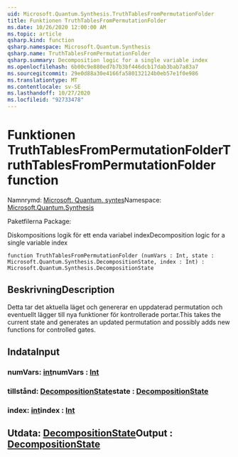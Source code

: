 ```yaml
---
uid: Microsoft.Quantum.Synthesis.TruthTablesFromPermutationFolder
title: Funktionen TruthTablesFromPermutationFolder
ms.date: 10/26/2020 12:00:00 AM
ms.topic: article
qsharp.kind: function
qsharp.namespace: Microsoft.Quantum.Synthesis
qsharp.name: TruthTablesFromPermutationFolder
qsharp.summary: Decomposition logic for a single variable index
ms.openlocfilehash: 6b00c9e880ed7b7b3bf446dcb17dab3bab7a83a7
ms.sourcegitcommit: 29e0d88a30e4166fa580132124b0eb57e1f0e986
ms.translationtype: MT
ms.contentlocale: sv-SE
ms.lasthandoff: 10/27/2020
ms.locfileid: "92733478"
---
```

# <a name="truthtablesfrompermutationfolder-function"></a><span data-ttu-id="e5c11-102">Funktionen TruthTablesFromPermutationFolder</span><span class="sxs-lookup"><span data-stu-id="e5c11-102">TruthTablesFromPermutationFolder function</span></span>

<span data-ttu-id="e5c11-103">Namnrymd: [Microsoft. Quantum. syntes](xref:Microsoft.Quantum.Synthesis)</span><span class="sxs-lookup"><span data-stu-id="e5c11-103">Namespace: [Microsoft.Quantum.Synthesis](xref:Microsoft.Quantum.Synthesis)</span></span>

<span data-ttu-id="e5c11-104">Paketfilerna [](https://nuget.org/packages/)</span><span class="sxs-lookup"><span data-stu-id="e5c11-104">Package: [](https://nuget.org/packages/)</span></span>


<span data-ttu-id="e5c11-105">Diskompositions logik för ett enda variabel index</span><span class="sxs-lookup"><span data-stu-id="e5c11-105">Decomposition logic for a single variable index</span></span>

```qsharp
function TruthTablesFromPermutationFolder (numVars : Int, state : Microsoft.Quantum.Synthesis.DecompositionState, index : Int) : Microsoft.Quantum.Synthesis.DecompositionState
```


## <a name="description"></a><span data-ttu-id="e5c11-106">Beskrivning</span><span class="sxs-lookup"><span data-stu-id="e5c11-106">Description</span></span>

<span data-ttu-id="e5c11-107">Detta tar det aktuella läget och genererar en uppdaterad permutation och eventuellt lägger till nya funktioner för kontrollerade portar.</span><span class="sxs-lookup"><span data-stu-id="e5c11-107">This takes the current state and generates an updated permutation and possibly adds new functions for controlled gates.</span></span>

## <a name="input"></a><span data-ttu-id="e5c11-108">Indata</span><span class="sxs-lookup"><span data-stu-id="e5c11-108">Input</span></span>

### <a name="numvars--int"></a><span data-ttu-id="e5c11-109">numVars: [int](xref:microsoft.quantum.lang-ref.int)</span><span class="sxs-lookup"><span data-stu-id="e5c11-109">numVars : [Int](xref:microsoft.quantum.lang-ref.int)</span></span>




### <a name="state--decompositionstate"></a><span data-ttu-id="e5c11-110">tillstånd: [DecompositionState](xref:Microsoft.Quantum.Synthesis.DecompositionState)</span><span class="sxs-lookup"><span data-stu-id="e5c11-110">state : [DecompositionState](xref:Microsoft.Quantum.Synthesis.DecompositionState)</span></span>




### <a name="index--int"></a><span data-ttu-id="e5c11-111">index: [int](xref:microsoft.quantum.lang-ref.int)</span><span class="sxs-lookup"><span data-stu-id="e5c11-111">index : [Int](xref:microsoft.quantum.lang-ref.int)</span></span>





## <a name="output--decompositionstate"></a><span data-ttu-id="e5c11-112">Utdata: [DecompositionState](xref:Microsoft.Quantum.Synthesis.DecompositionState)</span><span class="sxs-lookup"><span data-stu-id="e5c11-112">Output : [DecompositionState](xref:Microsoft.Quantum.Synthesis.DecompositionState)</span></span>

